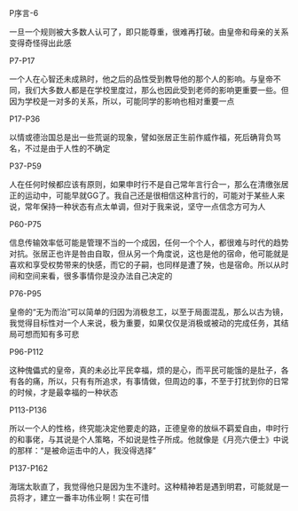 
P序言-6

一旦一个规则被大多数人认可了，即只能尊重，很难再打破。由皇帝和母亲的关系变得奇怪得出此感

P7-P17

一个人在心智还未成熟时，他之后的品性受到教导他的那个人的影响。与皇帝不同，我们大多数人都是在学校里度过，那么也因此受到老师的影响更重要一些。但因为学校是一对多的关系，所以，可能同学的影响也相对重要一点

P17-P36

以情或德治国总是出一些荒诞的现象，譬如张居正生前作威作福，死后确背负骂名，不过是由于人性的不确定

P37-P59

人在任何时候都应该有原则，如果申时行不是自己常年言行合一，那么在清缴张居正的运动中，可能早就GG了。我自己还是很相信这种言行的，可能对于某些人来说，常年保持一种状态有点太单调，但对于我来说，坚守一点信念方可为人

P60-P75

信息传输效率低可能是管理不当的一个成因，任何一个个人，都很难与时代的趋势对抗。张居正也许是咎由自取，但从另一个角度说，这也是他的宿命，他可能就是喜欢和享受权势带来的快感，而它的子嗣，也同样是遭了殃，也是宿命。所以从时间和空间来看，很多事情你是没办法自己决定的

P76-P95

皇帝的“无为而治”可以简单的归因为消极怠工，以至于局面混乱，那么以古为镜，我觉得目标性对一个人来说，极为重要，如果仅仅是消极或被动的完成任务，其结局可想而知有多可悲

P96-P112

这种傀儡式的皇帝，真的未必比平民幸福，烦的是心，而平民可能饿的是肚子，各有各的痛，所以，只有有所追求，有事情做，但周边的事，不至于打扰到你的日常的时候，才是最幸福的一种状态

P113-P136

所以一个人的性格，终究能决定他要走的路，正德皇帝的放纵不羁爱自由，申时行的和事佬，与其说是个人策略，不如说是性子所成。他就像是《月亮六便士》中说的那样：“是被命运击中的人，我没得选择”

P137-P162

海瑞太耿直了，我觉得他只是因为生不逢时。这种精神若是遇到明君，可能就是一员将才，建立一番丰功伟业啊！实在可惜